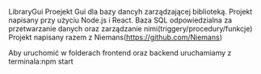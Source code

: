 LibraryGui
Proejekt Gui dla bazy dancyh zarządzającej biblioteką.
Projekt napisany przy użyciu Node.js i React.
Baza SQL odpowiedzialna za przetwarzanie danych oraz zarządzanie nimi(triggery/procedury/funkcje)
Projekt napisany razem z Niemans(https://github.com/Niemans)

Aby uruchomić w folderach frontend oraz backend uruchamiamy z terminala:npm start

